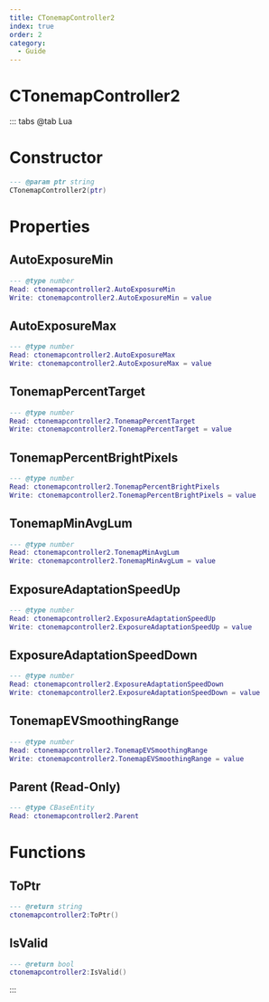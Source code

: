 ```yaml
---
title: CTonemapController2
index: true
order: 2
category:
  - Guide
---
```


# CTonemapController2

::: tabs
@tab Lua
# Constructor
```lua
--- @param ptr string
CTonemapController2(ptr)
```
# Properties
## AutoExposureMin 
```lua
--- @type number
Read: ctonemapcontroller2.AutoExposureMin
Write: ctonemapcontroller2.AutoExposureMin = value
```
## AutoExposureMax 
```lua
--- @type number
Read: ctonemapcontroller2.AutoExposureMax
Write: ctonemapcontroller2.AutoExposureMax = value
```
## TonemapPercentTarget 
```lua
--- @type number
Read: ctonemapcontroller2.TonemapPercentTarget
Write: ctonemapcontroller2.TonemapPercentTarget = value
```
## TonemapPercentBrightPixels 
```lua
--- @type number
Read: ctonemapcontroller2.TonemapPercentBrightPixels
Write: ctonemapcontroller2.TonemapPercentBrightPixels = value
```
## TonemapMinAvgLum 
```lua
--- @type number
Read: ctonemapcontroller2.TonemapMinAvgLum
Write: ctonemapcontroller2.TonemapMinAvgLum = value
```
## ExposureAdaptationSpeedUp 
```lua
--- @type number
Read: ctonemapcontroller2.ExposureAdaptationSpeedUp
Write: ctonemapcontroller2.ExposureAdaptationSpeedUp = value
```
## ExposureAdaptationSpeedDown 
```lua
--- @type number
Read: ctonemapcontroller2.ExposureAdaptationSpeedDown
Write: ctonemapcontroller2.ExposureAdaptationSpeedDown = value
```
## TonemapEVSmoothingRange 
```lua
--- @type number
Read: ctonemapcontroller2.TonemapEVSmoothingRange
Write: ctonemapcontroller2.TonemapEVSmoothingRange = value
```
## Parent (Read-Only)
```lua
--- @type CBaseEntity
Read: ctonemapcontroller2.Parent
```
# Functions
## ToPtr
```lua
--- @return string
ctonemapcontroller2:ToPtr()
```
## IsValid
```lua
--- @return bool
ctonemapcontroller2:IsValid()
```

:::